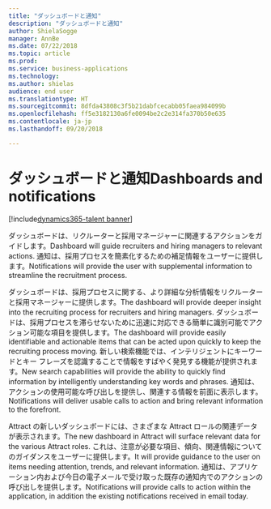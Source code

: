 ```yaml
---
title: "ダッシュボードと通知"
description: "ダッシュボードと通知"
author: ShielaSogge
manager: AnnBe
ms.date: 07/22/2018
ms.topic: article
ms.prod: 
ms.service: business-applications
ms.technology: 
ms.author: shielas
audience: end user
ms.translationtype: HT
ms.sourcegitcommit: 8dfda43808c3f5b21dabfcecabb05faea984099b
ms.openlocfilehash: ff5e3182130a6fe0094be2c2e314fa370b50e635
ms.contentlocale: ja-jp
ms.lasthandoff: 09/20/2018

---
```


# <a name="dashboards-and-notifications"></a><span data-ttu-id="b6ce6-103">ダッシュボードと通知</span><span class="sxs-lookup"><span data-stu-id="b6ce6-103">Dashboards and notifications</span></span>

[!include[dynamics365-talent banner](../../includes/dynamics365-talent.md)]

<span data-ttu-id="b6ce6-104">ダッシュボードは、リクルーターと採用マネージャーに関連するアクションをガイドします。</span><span class="sxs-lookup"><span data-stu-id="b6ce6-104">Dashboard will guide recruiters and hiring managers to relevant actions.</span></span> <span data-ttu-id="b6ce6-105">通知は、採用プロセスを簡素化するための補足情報をユーザーに提供します。</span><span class="sxs-lookup"><span data-stu-id="b6ce6-105">Notifications will provide the user with supplemental information to streamline the recruitment process.</span></span>

<span data-ttu-id="b6ce6-106">ダッシュボードは、採用プロセスに関する、より詳細な分析情報をリクルーターと採用マネージャーに提供します。</span><span class="sxs-lookup"><span data-stu-id="b6ce6-106">The dashboard will provide deeper insight into the recruiting process for recruiters and hiring managers.</span></span> <span data-ttu-id="b6ce6-107">ダッシュボードは、採用プロセスを滞らせないために迅速に対応できる簡単に識別可能でアクション可能な項目を提供します。</span><span class="sxs-lookup"><span data-stu-id="b6ce6-107">The dashboard will provide easily identifiable and actionable items that can be acted upon quickly to keep the recruiting process moving.</span></span> <span data-ttu-id="b6ce6-108">新しい検索機能では、インテリジェントにキーワードとキー フレーズを認識することで情報をすばやく発見する機能が提供されます。</span><span class="sxs-lookup"><span data-stu-id="b6ce6-108">New search capabilities will provide the ability to quickly find information by intelligently understanding key words and phrases.</span></span>
<span data-ttu-id="b6ce6-109">通知は、アクションの使用可能な呼び出しを提供し、関連する情報を前面に表示します。</span><span class="sxs-lookup"><span data-stu-id="b6ce6-109">Notifications will deliver usable calls to action and bring relevant information to the forefront.</span></span>

<span data-ttu-id="b6ce6-110">Attract の新しいダッシュボードには、さまざまな Attract ロールの関連データが表示されます。</span><span class="sxs-lookup"><span data-stu-id="b6ce6-110">The new dashboard in Attract will surface relevant data for the various Attract roles.</span></span> <span data-ttu-id="b6ce6-111">これは、注意が必要な項目、傾向、関連情報についてのガイダンスをユーザーに提供します。</span><span class="sxs-lookup"><span data-stu-id="b6ce6-111">It will provide guidance to the user on items needing attention, trends, and relevant information.</span></span> <span data-ttu-id="b6ce6-112">通知は、アプリケーション内および今日の電子メールで受け取った既存の通知内でのアクションの呼び出しを提供します。</span><span class="sxs-lookup"><span data-stu-id="b6ce6-112">Notifications will provide calls to action within the application, in addition the existing notifications received in email today.</span></span>

<!--
## Who uses this feature
This feature is mainly used by recruiters and hiring managers within an
organization.
## Availability
Cloud
## Regional availability
Global
-->

